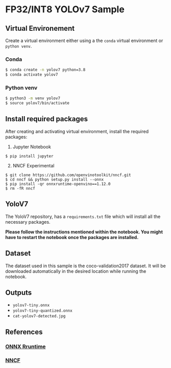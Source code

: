 # FP32/INT8 YOLOv7 Sample

## Virtual Environement
Create a virtual environment either using a the `conda` virtual environment or `python venv`.

### Conda
```bash
$ conda create -n yolov7 python=3.8
$ conda activate yolov7
```
### Python venv
```bash
$ python3 -m venv yolov7
$ source yolov7/bin/activate
```

## Install required packages
After creating and activating virtual environment, install the required packages:

1. Jupyter Notebook
```
$ pip install jupyter
```
2. NNCF Experimental
```
$ git clone https://github.com/openvinotoolkit/nncf.git
$ cd nncf && python setup.py install --onnx
$ pip install -qr onnxruntime-openvino==1.12.0
$ rm -fR nncf 
```
## YoloV7

The YoloV7 repository, has a `requirements.txt` file which will install all the necessary packages.

**Please follow the instructions mentioned within the notebook. You might have to restart the notebook once the packages are installed.**

## Dataset
The dataset used in this sample is the coco-validation2017 dataset. It will be downloaded automatically in the desired location while running the notebook.

## Outputs

- `yolov7-tiny.onnx` 
- `yolov7-tiny-quantized.onnx`
- `cat-yolov7-detected.jpg`

## References
### [ONNX Rruntime](https://onnxruntime.ai/docs/install/)
### [NNCF](https://github.com/openvinotoolkit/nncf/tree/develop)